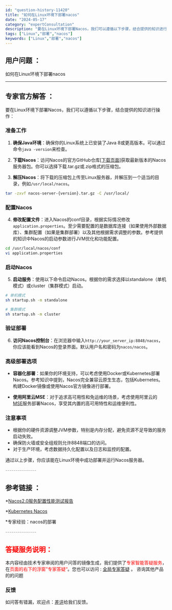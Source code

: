 ```yaml
---
id: "question-history-11420"
title: "如何在Linux环境下部署nacos"
date: "2024-05-17"
category: "expertConsultation"
description: "要在Linux环境下部署Nacos，我们可以遵循以下步骤，结合提供的知识进行操作：### 准备工作1. **确保Java环境**：确保你的Linux系统上已安装了Java 8或更高版本。可以通过命令`java -version`来检查。2. **下载Nacos**：访问Nacos的官方GitHub仓"
tags: ["Linux","部署","nacos"]
keywords: ["Linux","部署","nacos"]
---
```


## 用户问题 ： 
 如何在Linux环境下部署nacos  

---------------
## 专家官方解答 ：

要在Linux环境下部署Nacos，我们可以遵循以下步骤，结合提供的知识进行操作：

### 准备工作
1. **确保Java环境**：确保你的Linux系统上已安装了Java 8或更高版本。可以通过命令`java -version`来检查。

2. **下载Nacos**：访问Nacos的官方GitHub仓库[[下载页面]](https://github.com/alibaba/nacos/releases)获取最新版本的Nacos服务器包。你可以选择下载.tar.gz或.zip格式的压缩包。

3. **解压Nacos**：将下载的压缩包上传至Linux服务器，并解压到一个适当的目录，例如`/usr/local/nacos`。

```bash
tar -zxvf nacos-server-{version}.tar.gz -C /usr/local/
```

### 配置Nacos
4. **修改配置文件**：进入Nacos的conf目录，根据实际情况修改`application.properties`。至少需要配置的是数据库连接（如果使用外部数据库）、集群配置（如果是集群部署）以及其他根据需求调整的参数。参考提供的知识中Nacos的启动参数进行JVM优化和功能配置。

```bash
cd /usr/local/nacos/conf
vi application.properties
```

### 启动Nacos
5. **启动服务**：使用以下命令启动Nacos。根据你的需求选择以standalone（单机模式）或cluster（集群模式）启动。

```bash
# 单机模式
sh startup.sh -m standalone

# 集群模式
sh startup.sh -m cluster
```

### 验证部署
6. **访问Nacos控制台**：在浏览器中输入`http://your_server_ip:8848/nacos`，你应该能看到Nacos的登录界面。默认用户名和密码为`nacos/nacos`。

### 高级部署选项
- **容器化部署**：如果你的环境支持，可以考虑使用Docker或Kubernetes部署Nacos。参考知识中提到，Nacos完全兼容云原生生态，包括Kubernetes。构建Docker镜像或使用Nacos官方镜像进行部署。
  
- **使用阿里云MSE**：对于追求高可用性和免运维的场景，考虑使用阿里云的[MSE](https://www.aliyun.com/product/aliware/mse)服务部署Nacos，享受其内置的高可用特性和运维便利性。

### 注意事项
- 根据你的硬件资源调整JVM参数，特别是内存分配，避免资源不足导致的服务启动失败。
- 确保防火墙或安全组规则允许8848端口的访问。
- 对于生产环境，考虑数据持久化配置以及日志和监控的配置。

通过以上步骤，你应该能在Linux环境中成功部署并运行Nacos服务器。


<font color="#949494">---------------</font> 


## 参考链接 ：

*[Nacos2.0服务配置性能测试报告](https://nacos.io/docs/latest/guide/admin/nacos2-config-benchmark)
 
 *[Kubernetes Nacos](https://nacos.io/docs/latest/quickstart/quick-start-kubernetes)
 
 *专家经验：nacos的部署 


 <font color="#949494">---------------</font> 
 


## <font color="#FF0000">答疑服务说明：</font> 

本内容经由技术专家审阅的用户问答的镜像生成，我们提供了<font color="#FF0000">专家智能答疑服务</font>，在<font color="#FF0000">页面的右下的浮窗”专家答疑“</font>。您也可以访问 : [全局专家答疑](https://answer.opensource.alibaba.com/docs/intro) 。 咨询其他产品的的问题

### 反馈
如问答有错漏，欢迎点：[差评](https://ai.nacos.io/user/feedbackByEnhancerGradePOJOID?enhancerGradePOJOId=13752)给我们反馈。
